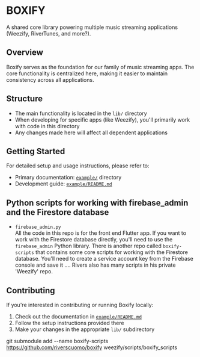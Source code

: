 # BOXIFY

A shared core library powering multiple music streaming applications (Weezify, RiverTunes, and more?).

## Overview

Boxify serves as the foundation for our family of music streaming apps. The core functionality is centralized here, making it easier to maintain consistency across all applications.

## Structure

- The main functionality is located in the `lib/` directory
- When developing for specific apps (like Weezify), you'll primarily work with code in this directory
- Any changes made here will affect all dependent applications

## Getting Started

For detailed setup and usage instructions, please refer to:

- Primary documentation: [`example/`](example) directory
- Development guide: [`example/README.md`](example/README.md)

## Python scripts for working with firebase_admin and the Firestore database

- `firebase_admin.py`  
All the code in this repo is for the front end Flutter app. If you want to work with the Firestore database directly, you'll need to use the `firebase_admin` Python library.
There is another repo called `boxify-scripts` that contains some core scripts for working with the Firestore database.
You'll need to create a service account key from the Firebase console and save it ....
Rivers also has many scripts in his private 'Weezify' repo.

## Contributing

If you're interested in contributing or running Boxify locally:

1. Check out the documentation in [`example/README.md`](example/README.md)
2. Follow the setup instructions provided there
3. Make your changes in the appropriate `lib/` subdirectory

git submodule add --name boxify-scripts <https://github.com/riverscuomo/boxify> weezify/scripts/boxify_scripts
